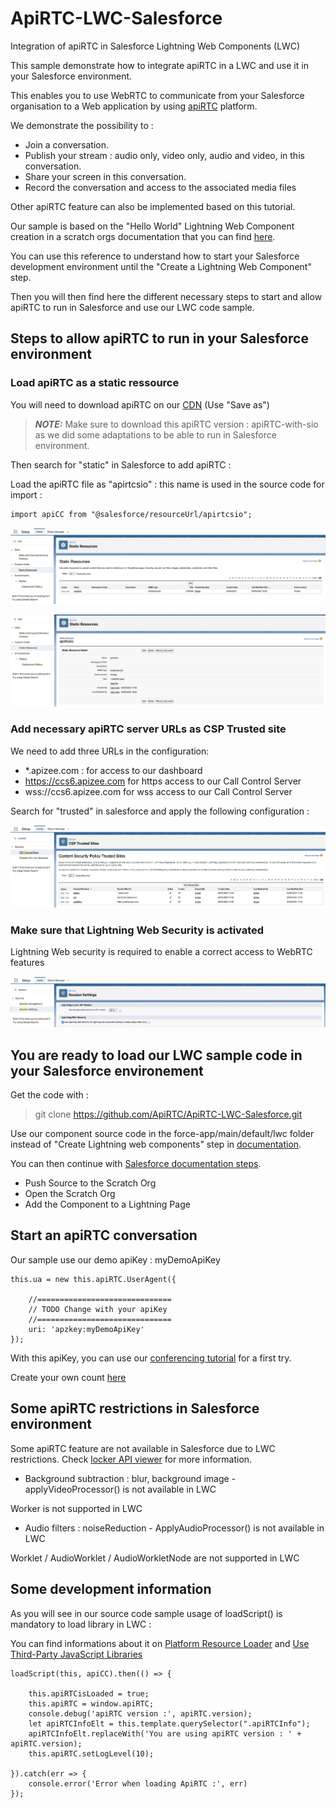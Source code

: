 # ApiRTC-LWC-Salesforce
Integration of apiRTC in Salesforce Lightning Web Components (LWC)

This sample demonstrate how to integrate apiRTC in a LWC and use it in your Salesforce environment.

This enables you to use WebRTC to communicate from your Salesforce organisation to a Web application by using [apiRTC](https://www.apirtc.com) platform.

We demonstrate the possibility to :
- Join a conversation.
- Publish your stream : audio only, video only, audio and video, in this conversation.
- Share your screen in this conversation.
- Record the conversation and access to the associated media files

Other apiRTC feature can also be implemented based on this tutorial.

Our sample is based on the "Hello World" Lightning Web Component creation in a scratch orgs documentation that you can find [here](https://developer.salesforce.com/docs/component-library/documentation/en/lwc/lwc.get_started_sfdx_hello_world).

You can use this reference to understand how to start your Salesforce development environment until the "Create a Lightning Web Component" step.

Then you will then find here the different necessary steps to start and allow apiRTC to run in Salesforce and use our LWC code sample.

## Steps to allow apiRTC to run in your Salesforce environment

### Load apiRTC as a static ressource

You will need to download apiRTC on our [CDN](https://dev.cdn.apizee.com/apiRTC/apiRTC-with-sio.min.js) (Use "Save as")

> **_NOTE:_**  Make sure to download this apiRTC version : apiRTC-with-sio as we did some adaptations to be able to run in Salesforce environment.

Then search for "static" in Salesforce to add apiRTC :

Load the apiRTC file as "apirtcsio" : this name is used in the source code for import :

```
import apiCC from "@salesforce/resourceUrl/apirtcsio";
```

![Load apiRTC as a static ressource!](/assets/images/static-ressources-1.png "Static ressources")

![Load apiRTC as a static ressource!](/assets/images/static-ressources-2.png "Static ressources")

### Add necessary apiRTC server URLs as CSP Trusted site

We need to add three URLs in the configuration:
- *.apizee.com : for access to our dashboard
- https://ccs6.apizee.com for https access to our Call Control Server
- wss://ccs6.apizee.com for wss access to our Call Control Server

Search for "trusted" in salesforce and apply the following configuration :

![apiRTC trusted sites!](/assets/images/trusted-sites.png "Trusted Sites")

### Make sure that Lightning Web Security is activated

Lightning Web security is required to enable a correct access to WebRTC features

![Lightning Web Security!](/assets/images/session-settings.png "Lightning Web Security")

## You are ready to load our LWC sample code in your Salesforce environement

Get the code with :

> git clone https://github.com/ApiRTC/ApiRTC-LWC-Salesforce.git

Use our component source code in the force-app/main/default/lwc folder instead of "Create Lightning web components" step in [documentation](https://developer.salesforce.com/docs/component-library/documentation/en/lwc/lwc.get_started_sfdx_hello_world).

You can then continue with [Salesforce documentation steps](https://developer.salesforce.com/docs/component-library/documentation/en/lwc/lwc.get_started_sfdx_hello_world).

- Push Source to the Scratch Org
- Open the Scratch Org
- Add the Component to a Lightning Page

## Start an apiRTC conversation

Our sample use our demo apiKey : myDemoApiKey

```
this.ua = new this.apiRTC.UserAgent({

    //==============================
    // TODO Change with your apiKey
    //==============================
    uri: 'apzkey:myDemoApiKey'
});
```

With this apiKey, you can use our [conferencing tutorial](https://apizee.github.io/ApiRTC-examples/conferencing_mute_screen/) for a first try.

Create your own count [here](https://cloud.apirtc.com/register)

## Some apiRTC restrictions in Salesforce environment

Some apiRTC feature are not available in Salesforce due to LWC restrictions.
Check [locker API viewer](https://developer.salesforce.com/docs/component-library/tools/locker-service-viewer) for more information.

- Background subtraction : blur, background image - applyVideoProcessor() is not available in LWC 

Worker is not supported in LWC

- Audio filters : noiseReduction - ApplyAudioProcessor() is not available in LWC 

Worklet / AudioWorklet / AudioWorkletNode are not supported in LWC

## Some development information

As you will see in our source code sample usage of loadScript() is mandatory to load library in LWC :

You can find informations about it on [Platform Resource Loader](https://developer.salesforce.com/docs/component-library/bundle/lightning-platform-resource-loader/documentation)
and [Use Third-Party JavaScript Libraries](https://developer.salesforce.com/docs/component-library/documentation/en/lwc/lwc.js_third_party_library)

```
loadScript(this, apiCC).then(() => {

    this.apiRTCisLoaded = true;
    this.apiRTC = window.apiRTC;
    console.debug('apiRTC version :', apiRTC.version);
    let apiRTCInfoElt = this.template.querySelector(".apiRTCInfo");
    apiRTCInfoElt.replaceWith('You are using apiRTC version : ' + apiRTC.version);
    this.apiRTC.setLogLevel(10);

}).catch(err => {
    console.error('Error when loading ApiRTC :', err)
});
```
